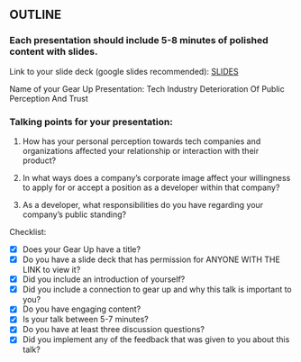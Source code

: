 ## OUTLINE

### Each presentation should include 5-8 minutes of polished content with slides. 
  
  Link to your slide deck (google slides recommended): [SLIDES](https://docs.google.com/presentation/d/1FMElhBsPsxtZiudOLaFvjhsZ9dnK_pUZBbAtAtDjOSU/edit#slide=id.p)
  
  Name of your Gear Up Presentation: Tech Industry Deterioration Of Public Perception And Trust
  
### Talking points for your presentation:
  
  1) How has your personal perception towards tech companies and organizations affected your relationship or interaction with their product? 
    
  2) In what ways does a company’s corporate image affect your willingness to apply for or accept a position as a developer within that company? 
    
  3) As a developer, what responsibilities do you have regarding your company’s public standing? 
    
Checklist: 

- [x] Does your Gear Up have a title?
- [x] Do you have a slide deck that has permission for ANYONE WITH THE LINK to view it?
- [x] Did you include an introduction of yourself?
- [x] Did you include a connection to gear up and why this talk is important to you?
- [x] Do you have engaging content?
- [x] Is your talk between 5-7 minutes?
- [x] Do you have at least three discussion questions?
- [x] Did you implement any of the feedback that was given to you about this talk?
